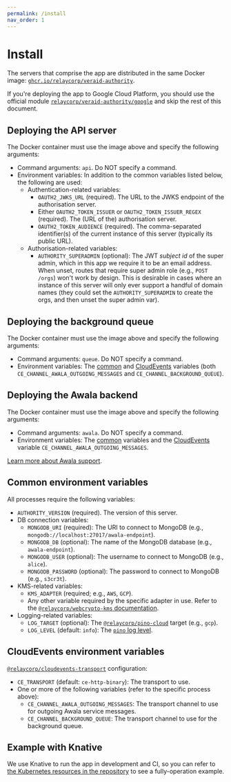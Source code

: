 ```yaml
---
permalink: /install
nav_order: 1
---
```

# Install

The servers that comprise the app are distributed in the same Docker image: [`ghcr.io/relaycorp/veraid-authority`](https://github.com/relaycorp/veraid-authority/pkgs/container/veraid-authority).

If you're deploying the app to Google Cloud Platform, you should use the official module [`relaycorp/veraid-authority/google`](https://registry.terraform.io/modules/relaycorp/veraid-authority/google/latest) and skip the rest of this document.

## Deploying the API server

The Docker container must use the image above and specify the following arguments:

- Command arguments: `api`. Do NOT specify a command.
- Environment variables: In addition to the common variables listed below, the following are used:
  - Authentication-related variables:
    - `OAUTH2_JWKS_URL` (required). The URL to the JWKS endpoint of the authorisation server.
    - Either `OAUTH2_TOKEN_ISSUER` or `OAUTH2_TOKEN_ISSUER_REGEX` (required). The (URL of the) authorisation server.
    - `OAUTH2_TOKEN_AUDIENCE` (required). The comma-separated identifier(s) of the current instance of this server (typically its public URL).
  - Authorisation-related variables:
    - `AUTHORITY_SUPERADMIN` (optional): The JWT _subject id_ of the super admin, which in this app we require it to be an email address. When unset, routes that require super admin role (e.g., `POST /orgs`) won't work by design. This is desirable in cases where an instance of this server will only ever support a handful of domain names (they could set the `AUTHORITY_SUPERADMIN`  to create the orgs, and then unset the super admin var).

## Deploying the background queue

The Docker container must use the image above and specify the following arguments:

- Command arguments: `queue`. Do NOT specify a command.
- Environment variables: The [common](#common-environment-variables) and [CloudEvents](#cloudevents-environment-variables) variables (both `CE_CHANNEL_AWALA_OUTGOING_MESSAGES` and `CE_CHANNEL_BACKGROUND_QUEUE`).

## Deploying the Awala backend

The Docker container must use the image above and specify the following arguments:

- Command arguments: `awala`. Do NOT specify a command.
- Environment variables: The [common](#common-environment-variables) variables and the [CloudEvents](#cloudevents-environment-variables) variable `CE_CHANNEL_AWALA_OUTGOING_MESSAGES`.

[Learn more about Awala support](./awala.md).

## Common environment variables

All processes require the following variables:

- `AUTHORITY_VERSION` (required). The version of this server.
- DB connection variables:
  - `MONGODB_URI` (required): The URI to connect to MongoDB (e.g., `mongodb://localhost:27017/awala-endpoint`).
  - `MONGODB_DB` (optional): The name of the MongoDB database (e.g., `awala-endpoint`).
  - `MONGODB_USER` (optional): The username to connect to MongoDB (e.g., `alice`).
  - `MONGODB_PASSWORD` (optional): The password to connect to MongoDB (e.g., `s3cr3t`).
- KMS-related variables:
  - `KMS_ADAPTER` (required; e.g., `AWS`, `GCP`).
  - Any other variable required by the specific adapter in use. Refer to the [`@relaycorp/webcrypto-kms` documentation](https://www.npmjs.com/package/@relaycorp/webcrypto-kms).
- Logging-related variables:
  - `LOG_TARGET` (optional): The [`@relaycorp/pino-cloud`](https://www.npmjs.com/package/@relaycorp/pino-cloud) target (e.g., `gcp`).
  - `LOG_LEVEL` (default: `info`): The [`pino` log level](https://github.com/pinojs/pino/blob/master/docs/api.md#levels).

## CloudEvents environment variables

[`@relaycorp/cloudevents-transport`](https://www.npmjs.com/package/@relaycorp/cloudevents-transport) configuration:

- `CE_TRANSPORT` (default: `ce-http-binary`): The transport to use.
- One or more of the following variables (refer to the specific process above):
  - `CE_CHANNEL_AWALA_OUTGOING_MESSAGES`: The transport channel to use for outgoing Awala service messages.
  - `CE_CHANNEL_BACKGROUND_QUEUE`: The transport channel to use for the background queue.
## Example with Knative

We use Knative to run the app in development and CI, so you can refer to [the Kubernetes resources in the repository](https://github.com/relaycorp/veraid-authority/tree/main/k8s) to see a fully-operation example.
